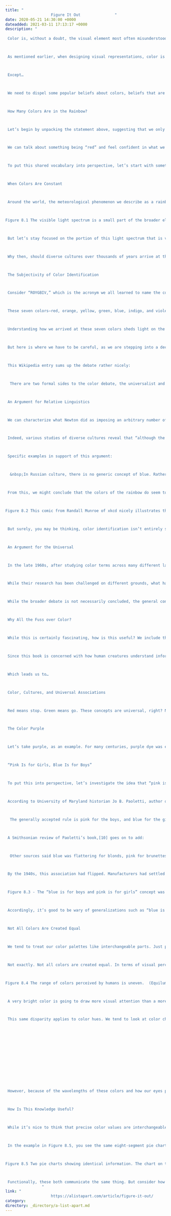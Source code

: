```yaml
---
title: "
					Figure It Out				"
date: 2020-05-21 14:30:00 +0000
dateadded: 2021-03-11 17:13:17 +0000
description: "
					
 Color is, without a doubt, the visual element most often misunderstood and misused. 



 As mentioned earlier, when designing visual representations, color is often the first visual encoding that people use. It’s also quite limited to about a dozen, distinguishable colors. It’s a potent visual element, but one fraught with accessibility and perceptual problems. A general rule of thumb: Save color for things you want to draw people’s attention to. Start with grayscale representations. Add in color only later, where it might be really, really useful. That’s it. We can move along. 



 Except… 



 We need to dispel some popular beliefs about colors, beliefs that are often held up as truth, when, in fact, this is not the case. What’s presented in this short chapter is more foundational knowledge than tips for immediate application. But also, this understanding of color is—we found in retrospect—a powerful lens for understanding the concepts shared throughout this book. We see in our exploration of color this pattern: while many of the absolutes we cling to are social constructs (varying across cultures and over time), behind these changing constructs we also find some universal human constants. 



 How Many Colors Are in the Rainbow? 



 Let’s begin by unpacking the statement above, suggesting that we only see about a dozen colors. Actually, the human eye can perceive many more colors, perhaps a million or so. Of this million, it’s estimated that each of us—individually—can distinguish somewhere between 130 to 300 colors.[1] But within a cultural group, we can only share about a dozen such colors. These limitations have little to do with personal visual acuity, but rather with language: a group’s ability to see and perceive a specific color is determined by language. Do we—as a society—share the same named color value associations? 



 We can talk about something being “red” and feel confident in what we all see. From both a developmental perspective and an anthropological perspective, red is the first color (after white and black) that most cultures are aware of. But if I describe something as magenta, do we have a shared agreement as to what that named concept refers to? Perhaps you see hot pink where I see a vibrant, purply-reddish color? Another example of this language-color dependency: the Russian language has a specific word for the color that we (English speakers) perceive as light blue. 



 To put this shared vocabulary into perspective, let’s start with something that is constant and beyond our language: the visible spectrum of light that is a rainbow. 



 When Colors Are Constant 



 Around the world, the meteorological phenomenon we describe as a rainbow is a constant thing. Light refracts across water droplets to create a spectrum visible to humans. What we see as colors are the wavelengths of light visible to the human eye (see Figure 8.1). On either end of this visible spectrum are ultraviolet and infrared waves, which while invisible to human eyes, we know they are visible—that is, seen—by cameras and some nonhuman creatures (cats can see certain infrared frequencies, for example). Beyond this visible spectrum, we have things like gamma rays, X-rays, and radio waves, which all make up the entire spectrum of white light from the sun. 



Figure 8.1 The visible light spectrum is a small part of the broader electromagnetic spectrum. Starting from this perspective helps us recognize the subjectivity of what is “seen” and how this might vary with different creatures and devices.



 But let’s stay focused on the portion of this light spectrum that is visible to humans, the part that allows us to see. Within this spectrum, the rainbow possesses millions of color combinations, as there are no clearly defined boundaries between the colors. 



 Why then, should diverse cultures over thousands of years arrive at the same set of color language definitions? Are colors an absolute thing? Not exactly. 



 The Subjectivity of Color Identification 



 Consider “ROYGBIV,” which is the acronym we all learned to name the colors of the rainbow. How did we conclude, at least in Western cultures, that a rainbow has seven colors? Why not five, or six, or eleven? We have Sir Isaac Newton to thank for this. 



 These seven colors—red, orange, yellow, green, blue, indigo, and violet—were not the result of any serious scientific inquiry. Rather, Newton was fond of the number seven. Just as there are seven musical notes in a scale, Newton believed that colors should follow a similar pattern. He might have connected this with seven days in the week or the seven known planets (at the time) in our universe. In other words, ROYGBIV was an arbitrary choice based on mystical superstition. 



 Understanding how we arrived at these seven colors sheds light on the subjective nature of color identification. This may also explain a bit about the challenge that so many people have with indigo—that odd color that sits somewhere between blue and violet—as a separate color! 



 But here is where we have to be careful, as we are stepping into a decades old debate: Do the number of basic color terms and the location of color category boundaries vary across languages? Or might there be a universal pattern to the color naming systems of all cultures? 



 This Wikipedia entry sums up the debate rather nicely: 



  There are two formal sides to the color debate, the universalist and the relativist. The universalist side claims that the biology of all human beings is all the same, so the development of color terminology has absolute universal constraints. The relativist side claims that the variability of color terms cross-linguistically (from language to language) points to more culture-specific phenomena. Because color exhibits both biological and linguistic aspects, it has become a deeply studied domain that addresses the relationship between language and thought. [2]  



 An Argument for Relative Linguistics 



 We can characterize what Newton did as imposing an arbitrary number of colors upon the color spectrum. And we might conclude the same thing has happened throughout history as different people groups formed words to describe the world around them. 



 Indeed, various studies of diverse cultures reveal that “although the physiological basis of color vision is essentially the same for all humans with normal trichromatic color vision, there is considerable diversity in the way that different languages segment the continuum of visible colors.”[3] In other words, the rainbow has no natural boundaries; how we slice it up into colors is a subjective thing that varies across different cultures and time. (See Figure 8.2 for an illustration of this concept.) From one research paper, we learned that “some languages have been reported to use as few as two terms to describe all visible colors (Rosch Heider, 1972). Others have been reported to use between three and eleven (Berlin &amp; Kay, 1969), while some (e.g., Russian; Davies and Corbett, 1997) may have twelve.”[4] 



 Specific examples in support of this argument: 



  &nbsp;In Russian culture, there is no generic concept of blue. Rather, Russian makes an obligatory distinction between lighter blues (goluboy) and darker blues (siniy).  The Japanese language (before the modern period) had just one word, Ao, for both blue and green. It wouldn’t be until the year 1,000 that the word midori would be introduced to distinguish a greenish shade of blue  The Himba tribe from Namibia recognizes five basic colors.  The Berinmo of Papua New Guinea has also reached a different conclusion as to the number of colors they recognize. While they draw no distinction between blue and green, they do “draw a distinction within what English speakers would consider yellow, with the word nol on one side and wor on the other.”  



 From this, we might conclude that the colors of the rainbow do seem to be arbitrary and dependent upon language. (Connect this with earlier points we made about thoughts and cognition as layers upon layers of prior associations.) 



Figure 8.2 This comic from Randall Munroe of xkcd nicely illustrates the subjectivity of the shared color language for English speakers.[5]



 But surely, you may be thinking, color identification isn’t entirely subjective? Here’s where the research gets interesting: despite these regional differences, a fascinating and consistent pattern begins to emerge. 



 An Argument for the Universal 



 In the late 1960s, after studying color terms across many different languages, researchers Berlin and Kay introduced the idea that there were eleven possible basic color categories: white, black, red, green, yellow, blue, brown, purple, pink, orange, and gray. They argued a universalist theory: that color cognition is an innate, physiological process rather than a cultural one. 



 While their research has been challenged on different grounds, what has since followed is some agreement that for all noted language differences, there is a fixed order in which color names arise. The ways in which color language evolves across cultures suggest maybe there is a universal pattern governing the direction of patterns in the evolution of colors. All cultures start with the ability to distinguish dark things from light things. This is followed by the recognition of red. After that, it might be the addition of yellow or green. And blue always seems to come last. Not every language follows the exact same path, but they adhere to this same general pattern. 



 While the broader debate is not necessarily concluded, the general consensus seems to be that “in color, relativism appears to overlay a universalist foundation.” 



 Why All the Fuss over Color? 



 While this is certainly fascinating, how is this useful? We include this as a mirror to challenge assumptions. If we turn a critical eye to the commonly accepted color wheel, this was likely influenced by Newton’s original color wheel sketch. But is this the “right” way to think about colors? Primary colors combine to make secondary colors, which in turn allow us to describe tertiary colors. We learn this from an early age and accept this way of thinking about color as absolute. But this is just one frame. This is just a way of thinking about visible light. And this singular perspective has limitations, especially when used in medical, scientific, and engineering visualizations. Research papers such as “Rainbow Color Map (Still) Considered Harmful”[6] question the value of the rainbow color spectrum in data visualization applications. The point is simple: there are other ways we might think about color. We can look at alternatives such as perceptually ordered color spectrums, an isoluminant color map, or simply use representations of color that aren’t derived from a wheel. Tools such as ColorBrewer 2.0[7] or the NASA Ames Color Tool[8] are incredibly useful for choosing a palette more suitable for visualizing data. 



 Since this book is concerned with how human creatures understand information, and because we so often use color to clarify, we felt it worth calling out that color and color recognition are not necessarily universal things, but are dependent on cognition, language, and biology. Understanding this allows us to challenge common assumptions about what is “true” about color and perception. 



 Which leads us to… 



 Color, Cultures, and Universal Associations 



 Red means stop. Green means go. These concepts are universal, right? Not so fast. Across cultures, colors do not necessarily convey the same concept. And where we may have the same ability to identify a color, the associated meaning is just that—a learned association. Concluding that red means passion, vitality, or energy, because blood and fire are red things is not a universal idea. Neither is associating green with growth, just because nature involves so much green. (In some Chinese cultures, green can be associated with death.) At this point, please throw away those blog posts and posters about colors to choose for different cultures. While we’re keen to seek out human universals, color has proven to be something that does not have consistent meaning across cultures, or even within a culture group. Rather, the concepts we associate with particular colors are highly contextual and local, not just to a particular culture, but sometimes to smaller social groups. The meanings we point to—blue as a safe, corporate color, for example—are highly generalized assumptions, highly contextual, and mostly learned associations. 



 The Color Purple 



 Let’s take purple, as an example. For many centuries, purple dye was expensive and rare. Procuring purple dye was labor intensive and required collecting a secretion from sea snails. Historian David Jacoby remarked that “twelve thousand snails of Murex brandaris yield no more than 1.4 g of pure dye, enough to colour only the trim of a single garment.”[9] As a result of this laborious process, the high cost of producing purple clothing made this color a status symbol among kings, queens, and other rulers. If you could afford to wear purple, you were quite wealthy. The conceptual association then is one of scarcity (in this case of a particular dye), signaling something to be valued above other things. While we may still see the lingering effects of this history (the Purple Heart is among the highest honors awarded for U.S. military service), the constraint of purple as a scarce color is no longer true. As such, this color is able to take on new meanings. 



 “Pink Is for Girls, Blue Is for Boys” 



 To put this into perspective, let’s investigate the idea that “pink is for girls, blue is for boys.” From clothing choices to marketing toys to how we decorate bedrooms, most of us grow up believing there’s some inherent gender association built into the colors pink and blue. But, were we to travel back in time—just over 100 years—we’d find no such distinction. Or we might find the opposite association. 



 According to University of Maryland historian Jo B. Paoletti, author of Pink and Blue: Telling the Girls from the Boys in America, pink and blue weren't always gender-specific colors. For centuries, young children mostly wore a functional white dress, and then in the early 20th century, things began to change. Consider this quote, pulled from the June 1918 issue of Earnshaw's Infants’ Department, a trade publication: 



  The generally accepted rule is pink for the boys, and blue for the girls. The reason is that pink, being a more decided and stronger color, is more suitable for the boy, while blue, which is more delicate and dainty, is prettier for the girl.  



 A Smithsonian review of Paoletti’s book,[10] goes on to add: 



  Other sources said blue was flattering for blonds, pink for brunettes; or blue was for blue-eyed babies, pink for brown-eyed babies, according to Paoletti.  In 1927, Time magazine printed a chart showing sex-appropriate colors for girls and boys according to leading U.S. stores. In Boston, Filene's told parents to dress boys in pink. So did Best &amp; Co. in New York City, Halle's in Cleveland, and Marshall Field in Chicago.  



 By the 1940s, this association had flipped. Manufacturers had settled on pink for girls and blue for boys (see Figure 8.3 as an example of this association). Baby Boomers were raised with wearing the two colors. The point of this narrative? Color associations are learned things and can change over time. Even something as seemingly strong as the pink/blue binary was a manufactured association. To be clear, this doesn’t mean a color association is any less powerful in the moment, at a particular point in history, but these color associations do not represent any universal truths. 



 Figure 8.3 - The “blue is for boys and pink is for girls” concept was a manufactured one, originating in the first half of the 20th century.



 Accordingly, it’s good to be wary of generalizations such as “blue is a safe, corporate color.” In the case of corporate associations, one generation’s “safe” may—depending on the media and actions—signal stuffy, inauthentic, or distrustful to the next generation. It all depends on the learned associations embraced—for a time—by a particular culture. 



 Not All Colors Are Created Equal 



 We tend to treat our color palettes like interchangeable parts. Just pick a color. Or pick some colors we all find pleasing. Consider how many of us use the default color palettes built into software tools like Excel or PowerPoint. We usually choose a pleasing color palette, with the sentiment being “as long as you can distinguish one color from another, it’s okay, right?” 



 Not exactly. Not all colors are created equal. In terms of visual perception, some colors jump out at you while others recede into the background (see Figure 8.4). This is because of variances in hue and saturation. 



Figure 8.4 The range of colors perceived by humans is uneven.  (Equiluminant colors from the NASA Ames Color Tool)



 A very bright color is going to draw more visual attention than a more desaturated color. This makes sense if we consider how things farther away from us tend to be hazier and desaturated. If something in the distance is noticed, it’s likely because it’s moving or contrasts with the surroundings. 



 This same disparity applies to color hues. We tend to look at color charts like this one and assume that the extreme ends of red, green, and blue are on equal footing. 















 However, because of the wavelengths of these colors and how our eyes perceive color, we see green as brighter than red, which itself is brighter than blue. 



 How Is This Knowledge Useful? 



 While it’s nice to think that precise color values are interchangeable (setting aside any cultural associations), your perception doesn’t work that way. In the same way that certain frequencies on the radio come in clearer than others, certain colors do the same. You need to account for, or at least consider, the unevenness of color perception. 



 In the example in Figure 8.5, you see the same eight-segment pie chart. The example on the right uses all high-saturation colors while the example on the left mixes high- and low- saturation colors. 



Figure 8.5 Two pie charts showing identical information. The chart on the left uses colors of mixed saturation, meaning some colors will naturally stand out more than others, making this an uneven representation.



 Functionally, these both communicate the same thing. But consider how you perceive each. With the example on the right, use of high saturation is consistent; no color should be more prominent than another. But when you mix high and low saturation, as with the example on the left, the higher saturation colors tend to “pop” more—drawing you to these segments. While this chart is more aesthetically pleasing (as it uses half as many colors), it’s also a bit misleading—notice how your eye is drawn to the orange segment in the upper right. The lesson? Assuming the goal is objectivity and truthfulness, you’d want to avoid mixing saturations and hues that are unevenly perceived. If the goal were the opposite, to draw attention away from or toward a particular bit of data, you could manipulate perception by adjusting saturation and hue (not that this is being recommended!). This ability to direct attention by using bolder colors is something that everyone should be aware of and intentional about. 
				"
link: "
					https://alistapart.com/article/figure-it-out/				"
category:
directory: _directory/a-list-apart.md
---
```

